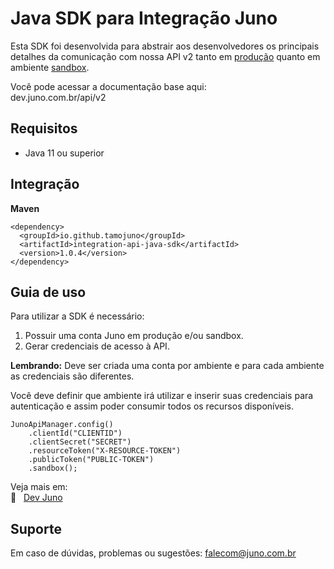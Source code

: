 # Java SDK para Integração Juno 

Esta SDK foi desenvolvida para abstrair aos desenvolvedores os principais detalhes da comunicação com nossa API v2 tanto em [produção](https://juno.com.br/#) quanto em ambiente [sandbox](https://sandbox.juno.com.br/#).

Você pode acessar a documentação base aqui:  
dev.juno.com.br/api/v2

## Requisitos

- Java 11 ou superior 

## Integração

**Maven**
````
<dependency>
  <groupId>io.github.tamojuno</groupId>
  <artifactId>integration-api-java-sdk</artifactId>
  <version>1.0.4</version>
</dependency>
````

## Guia de uso

Para utilizar a SDK é necessário:

1. Possuir uma conta Juno em produção e/ou sandbox.
2. Gerar credenciais de acesso à API.

**Lembrando:** Deve ser criada uma conta por ambiente e para cada ambiente as credenciais são diferentes. 

Você deve definir que ambiente irá utilizar e inserir suas credenciais para autenticação e assim poder consumir todos os recursos disponíveis.

``` 
JunoApiManager.config()
    .clientId("CLIENTID")
    .clientSecret("SECRET")
    .resourceToken("X-RESOURCE-TOKEN")
    .publicToken("PUBLIC-TOKEN")
    .sandbox();
````

Veja mais em: \
:link: &nbsp; [Dev Juno](https://dev.juno.com.br/api/v2#tag/Componentes)

## Suporte

Em caso de dúvidas, problemas ou sugestões:
falecom@juno.com.br


